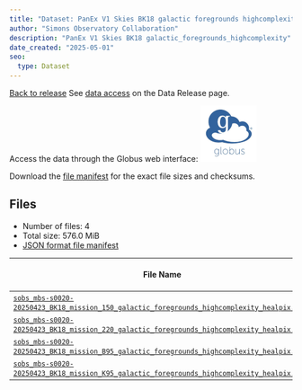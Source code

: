 ```yaml
---
title: "Dataset: PanEx V1 Skies BK18 galactic foregrounds highcomplexity"
author: "Simons Observatory Collaboration"
description: "PanEx V1 Skies BK18 galactic_foregrounds_highcomplexity"
date_created: "2025-05-01"
seo:
  type: Dataset
---
```


[Back to release](./panexv1-bk18.html#datasets)
See [data access](./panexv1-bk18.html#data-access) on the Data Release page.

Access the data through the Globus web interface: [![Download via Globus](images/globus-logo.png)](https://app.globus.org/file-manager?origin_id=53b2a147-ae9d-4bbf-9d18-3b46d133d4bb&origin_path=%2Fpanexp_v1_bk18%2Fgalactic_foregrounds_highcomplexity%2F)

Download the [file manifest](https://g-0a470a.6b7bd8.0ec8.data.globus.org/panexp_v1_bk18/galactic_foregrounds_highcomplexity/manifest.json) for the exact file sizes and checksums.

## Files

- Number of files: 4
- Total size: 576.0 MiB
- [JSON format file manifest](https://g-0a470a.6b7bd8.0ec8.data.globus.org/panexp_v1_bk18/galactic_foregrounds_highcomplexity/manifest.json)

|                                                                                                                                        File Name                                                                                                                                         | Telescope | Frequency Band (GHz) | Pixelization |   Size    |
| ---------------------------------------------------------------------------------------------------------------------------------------------------------------------------------------------------------------------------------------------------------------------------------------- | --------- | -------------------- | ------------ | --------- |
| [`sobs_mbs-s0020-20250423_BK18_mission_150_galactic_foregrounds_highcomplexity_healpix.fits`](https://g-0a470a.6b7bd8.0ec8.data.globus.org/panexp_v1_bk18/galactic_foregrounds_highcomplexity/sobs_mbs-s0020-20250423_BK18_mission_150_galactic_foregrounds_highcomplexity_healpix.fits) | BK18      |                  150 | healpix      | 144.0 MiB |
| [`sobs_mbs-s0020-20250423_BK18_mission_220_galactic_foregrounds_highcomplexity_healpix.fits`](https://g-0a470a.6b7bd8.0ec8.data.globus.org/panexp_v1_bk18/galactic_foregrounds_highcomplexity/sobs_mbs-s0020-20250423_BK18_mission_220_galactic_foregrounds_highcomplexity_healpix.fits) | BK18      |                  220 | healpix      | 144.0 MiB |
| [`sobs_mbs-s0020-20250423_BK18_mission_B95_galactic_foregrounds_highcomplexity_healpix.fits`](https://g-0a470a.6b7bd8.0ec8.data.globus.org/panexp_v1_bk18/galactic_foregrounds_highcomplexity/sobs_mbs-s0020-20250423_BK18_mission_B95_galactic_foregrounds_highcomplexity_healpix.fits) | BK18      | B95                  | healpix      | 144.0 MiB |
| [`sobs_mbs-s0020-20250423_BK18_mission_K95_galactic_foregrounds_highcomplexity_healpix.fits`](https://g-0a470a.6b7bd8.0ec8.data.globus.org/panexp_v1_bk18/galactic_foregrounds_highcomplexity/sobs_mbs-s0020-20250423_BK18_mission_K95_galactic_foregrounds_highcomplexity_healpix.fits) | BK18      | K95                  | healpix      | 144.0 MiB |
